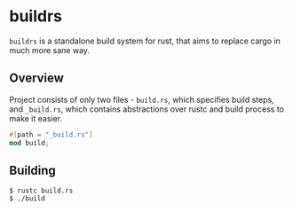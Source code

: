 # buildrs
`buildrs` is a standalone build system for rust, that aims to replace cargo in much more sane way.

## Overview
Project consists of only two files - `build.rs`, which specifies build steps, and `_build.rs`, which
contains abstractions over rustc and build process to make it easier.

```rust
#[path = "_build.rs"]
mod build;
```

## Building
```
$ rustc build.rs
$ ./build
```
